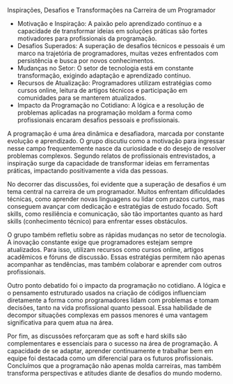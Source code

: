 Inspirações, Desafios e Transformações na Carreira de um Programador
- Motivação e Inspiração: A paixão pelo aprendizado contínuo e a capacidade de transformar ideias em soluções práticas são fortes motivadores para profissionais da programação.
- Desafios Superados: A superação de desafios técnicos e pessoais é um marco na trajetória de programadores, muitas vezes enfrentados com persistência e busca por novos conhecimentos.
- Mudanças no Setor: O setor de tecnologia está em constante transformação, exigindo adaptação e aprendizado contínuo.
- Recursos de Atualização: Programadores utilizam estratégias como cursos online, leitura de artigos técnicos e participação em comunidades para se manterem atualizados.
- Impacto da Programação no Cotidiano: A lógica e a resolução de problemas aplicadas na programação moldam a forma como profissionais encaram desafios pessoais e profissionais.

A programação é uma área dinâmica e desafiadora, marcada por constante evolução e aprendizado. O grupo discutiu como a motivação para ingressar nesse campo frequentemente nasce da curiosidade e do desejo de resolver problemas complexos. Segundo relatos de profissionais entrevistados, a inspiração surge da capacidade de transformar ideias em ferramentas práticas, impactando positivamente a vida das pessoas.

No decorrer das discussões, foi evidente que a superação de desafios é um tema central na carreira de um programador. Muitos enfrentam dificuldades técnicas, como aprender novas linguagens ou lidar com prazos curtos, mas conseguem avançar com dedicação e estratégias de estudo focado. Soft skills, como resiliência e comunicação, são tão importantes quanto as hard skills (conhecimento técnico) para enfrentar esses obstáculos.

O grupo também refletiu sobre as rápidas mudanças no setor de tecnologia. A inovação constante exige que programadores estejam sempre atualizados. Para isso, utilizam recursos como cursos online, artigos acadêmicos e fóruns de discussão. Essas estratégias permitem não apenas acompanhar as tendências, mas também colaborar e aprender com outros profissionais.

Outro ponto debatido foi o impacto da programação no cotidiano. A lógica e o pensamento estruturado usados na criação de códigos influenciam diretamente a forma como programadores lidam com problemas e tomam decisões, tanto na vida profissional quanto pessoal. Essa habilidade de decompor situações complexas em passos menores é uma vantagem significativa para quem atua na área.

Por fim, as discussões reforçaram que as soft e hard skills são complementares e essenciais para o sucesso na área de programação. A capacidade de se adaptar, aprender continuamente e trabalhar bem em equipe foi destacada como um diferencial para os futuros profissionais. Concluímos que a programação não apenas molda carreiras, mas também transforma perspectivas e atitudes diante de desafios do mundo moderno.